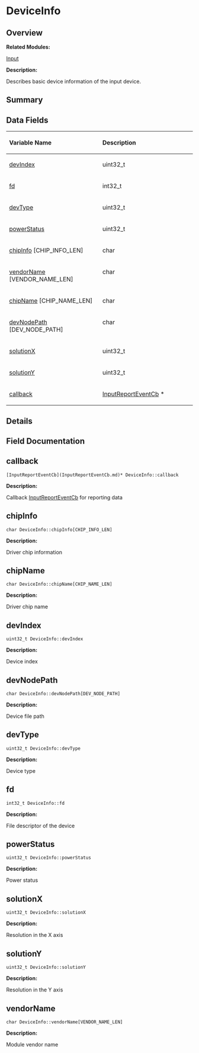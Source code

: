 # DeviceInfo<a name="ZH-CN_TOPIC_0000001055678088"></a>

## **Overview**<a name="section1535659843093529"></a>

**Related Modules:**

[Input](Input.md)

**Description:**

Describes basic device information of the input device. 

## **Summary**<a name="section409750682093529"></a>

## Data Fields<a name="pub-attribs"></a>

<a name="table971268846093529"></a>
<table><thead align="left"><tr id="row970273462093529"><th class="cellrowborder" valign="top" width="50%" id="mcps1.1.3.1.1"><p id="p2091062555093529"><a name="p2091062555093529"></a><a name="p2091062555093529"></a>Variable Name</p>
</th>
<th class="cellrowborder" valign="top" width="50%" id="mcps1.1.3.1.2"><p id="p1561579757093529"><a name="p1561579757093529"></a><a name="p1561579757093529"></a>Description</p>
</th>
</tr>
</thead>
<tbody><tr id="row795195298093529"><td class="cellrowborder" valign="top" width="50%" headers="mcps1.1.3.1.1 "><p id="p897304273093529"><a name="p897304273093529"></a><a name="p897304273093529"></a><a href="DeviceInfo.md#a1582f8d7e63ac2a2c1a1511bb73aeafd">devIndex</a></p>
</td>
<td class="cellrowborder" valign="top" width="50%" headers="mcps1.1.3.1.2 "><p id="p858450759093529"><a name="p858450759093529"></a><a name="p858450759093529"></a>uint32_t&nbsp;</p>
</td>
</tr>
<tr id="row1652250745093529"><td class="cellrowborder" valign="top" width="50%" headers="mcps1.1.3.1.1 "><p id="p969033194093529"><a name="p969033194093529"></a><a name="p969033194093529"></a><a href="DeviceInfo.md#a8be40a9da438bed3c2f13bf2bf07217b">fd</a></p>
</td>
<td class="cellrowborder" valign="top" width="50%" headers="mcps1.1.3.1.2 "><p id="p94945599093529"><a name="p94945599093529"></a><a name="p94945599093529"></a>int32_t&nbsp;</p>
</td>
</tr>
<tr id="row1017790068093529"><td class="cellrowborder" valign="top" width="50%" headers="mcps1.1.3.1.1 "><p id="p546928465093529"><a name="p546928465093529"></a><a name="p546928465093529"></a><a href="DeviceInfo.md#aec5bff7e9a51ba2fc149156d83154448">devType</a></p>
</td>
<td class="cellrowborder" valign="top" width="50%" headers="mcps1.1.3.1.2 "><p id="p1180439288093529"><a name="p1180439288093529"></a><a name="p1180439288093529"></a>uint32_t&nbsp;</p>
</td>
</tr>
<tr id="row232789043093529"><td class="cellrowborder" valign="top" width="50%" headers="mcps1.1.3.1.1 "><p id="p550354030093529"><a name="p550354030093529"></a><a name="p550354030093529"></a><a href="DeviceInfo.md#adcedf378ddac2489b2a6abc1970807df">powerStatus</a></p>
</td>
<td class="cellrowborder" valign="top" width="50%" headers="mcps1.1.3.1.2 "><p id="p1714389050093529"><a name="p1714389050093529"></a><a name="p1714389050093529"></a>uint32_t&nbsp;</p>
</td>
</tr>
<tr id="row222344885093529"><td class="cellrowborder" valign="top" width="50%" headers="mcps1.1.3.1.1 "><p id="p1599036742093529"><a name="p1599036742093529"></a><a name="p1599036742093529"></a><a href="DeviceInfo.md#a39b8ad5d23fb776ec333adbd64025691">chipInfo</a> [CHIP_INFO_LEN]</p>
</td>
<td class="cellrowborder" valign="top" width="50%" headers="mcps1.1.3.1.2 "><p id="p1676930840093529"><a name="p1676930840093529"></a><a name="p1676930840093529"></a>char&nbsp;</p>
</td>
</tr>
<tr id="row590997148093529"><td class="cellrowborder" valign="top" width="50%" headers="mcps1.1.3.1.1 "><p id="p301613518093529"><a name="p301613518093529"></a><a name="p301613518093529"></a><a href="DeviceInfo.md#a24b2b30666e776c0637d7c3f2805bb04">vendorName</a> [VENDOR_NAME_LEN]</p>
</td>
<td class="cellrowborder" valign="top" width="50%" headers="mcps1.1.3.1.2 "><p id="p219000273093529"><a name="p219000273093529"></a><a name="p219000273093529"></a>char&nbsp;</p>
</td>
</tr>
<tr id="row1681502846093529"><td class="cellrowborder" valign="top" width="50%" headers="mcps1.1.3.1.1 "><p id="p386821713093529"><a name="p386821713093529"></a><a name="p386821713093529"></a><a href="DeviceInfo.md#ad6458f297131a4f3a9dba820e069d525">chipName</a> [CHIP_NAME_LEN]</p>
</td>
<td class="cellrowborder" valign="top" width="50%" headers="mcps1.1.3.1.2 "><p id="p764070093093529"><a name="p764070093093529"></a><a name="p764070093093529"></a>char&nbsp;</p>
</td>
</tr>
<tr id="row980161667093529"><td class="cellrowborder" valign="top" width="50%" headers="mcps1.1.3.1.1 "><p id="p230478634093529"><a name="p230478634093529"></a><a name="p230478634093529"></a><a href="DeviceInfo.md#a47e7d5536f061f3e11934fd1ff4cf61b">devNodePath</a> [DEV_NODE_PATH]</p>
</td>
<td class="cellrowborder" valign="top" width="50%" headers="mcps1.1.3.1.2 "><p id="p148856172093529"><a name="p148856172093529"></a><a name="p148856172093529"></a>char&nbsp;</p>
</td>
</tr>
<tr id="row1134169526093529"><td class="cellrowborder" valign="top" width="50%" headers="mcps1.1.3.1.1 "><p id="p1916430122093529"><a name="p1916430122093529"></a><a name="p1916430122093529"></a><a href="DeviceInfo.md#aba81fb331433f16cfcf435dd05c6e3c3">solutionX</a></p>
</td>
<td class="cellrowborder" valign="top" width="50%" headers="mcps1.1.3.1.2 "><p id="p1033716316093529"><a name="p1033716316093529"></a><a name="p1033716316093529"></a>uint32_t&nbsp;</p>
</td>
</tr>
<tr id="row217329566093529"><td class="cellrowborder" valign="top" width="50%" headers="mcps1.1.3.1.1 "><p id="p1012582925093529"><a name="p1012582925093529"></a><a name="p1012582925093529"></a><a href="DeviceInfo.md#a90174e4a421db368c2d179ab1bbb0f96">solutionY</a></p>
</td>
<td class="cellrowborder" valign="top" width="50%" headers="mcps1.1.3.1.2 "><p id="p549001088093529"><a name="p549001088093529"></a><a name="p549001088093529"></a>uint32_t&nbsp;</p>
</td>
</tr>
<tr id="row666503704093529"><td class="cellrowborder" valign="top" width="50%" headers="mcps1.1.3.1.1 "><p id="p1220179088093529"><a name="p1220179088093529"></a><a name="p1220179088093529"></a><a href="DeviceInfo.md#a90b6d7e07aa21e507a7b16f380df4fb8">callback</a></p>
</td>
<td class="cellrowborder" valign="top" width="50%" headers="mcps1.1.3.1.2 "><p id="p504307321093529"><a name="p504307321093529"></a><a name="p504307321093529"></a><a href="InputReportEventCb.md">InputReportEventCb</a> *&nbsp;</p>
</td>
</tr>
</tbody>
</table>

## **Details**<a name="section881067031093529"></a>

## **Field Documentation**<a name="section2035264712093529"></a>

## callback<a name="a90b6d7e07aa21e507a7b16f380df4fb8"></a>

```
[InputReportEventCb](InputReportEventCb.md)* DeviceInfo::callback
```

 **Description:**

Callback  [InputReportEventCb](InputReportEventCb.md)  for reporting data 

## chipInfo<a name="a39b8ad5d23fb776ec333adbd64025691"></a>

```
char DeviceInfo::chipInfo[CHIP_INFO_LEN]
```

 **Description:**

Driver chip information 

## chipName<a name="ad6458f297131a4f3a9dba820e069d525"></a>

```
char DeviceInfo::chipName[CHIP_NAME_LEN]
```

 **Description:**

Driver chip name 

## devIndex<a name="a1582f8d7e63ac2a2c1a1511bb73aeafd"></a>

```
uint32_t DeviceInfo::devIndex
```

 **Description:**

Device index 

## devNodePath<a name="a47e7d5536f061f3e11934fd1ff4cf61b"></a>

```
char DeviceInfo::devNodePath[DEV_NODE_PATH]
```

 **Description:**

Device file path 

## devType<a name="aec5bff7e9a51ba2fc149156d83154448"></a>

```
uint32_t DeviceInfo::devType
```

 **Description:**

Device type 

## fd<a name="a8be40a9da438bed3c2f13bf2bf07217b"></a>

```
int32_t DeviceInfo::fd
```

 **Description:**

File descriptor of the device 

## powerStatus<a name="adcedf378ddac2489b2a6abc1970807df"></a>

```
uint32_t DeviceInfo::powerStatus
```

 **Description:**

Power status 

## solutionX<a name="aba81fb331433f16cfcf435dd05c6e3c3"></a>

```
uint32_t DeviceInfo::solutionX
```

 **Description:**

Resolution in the X axis 

## solutionY<a name="a90174e4a421db368c2d179ab1bbb0f96"></a>

```
uint32_t DeviceInfo::solutionY
```

 **Description:**

Resolution in the Y axis 

## vendorName<a name="a24b2b30666e776c0637d7c3f2805bb04"></a>

```
char DeviceInfo::vendorName[VENDOR_NAME_LEN]
```

 **Description:**

Module vendor name 

